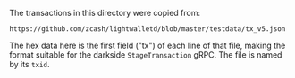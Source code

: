 The transactions in this directory were copied from:

`https://github.com/zcash/lightwalletd/blob/master/testdata/tx_v5.json`

The hex data here is the first field ("tx") of each line of that file,
making the format suitable for the darkside `StageTransaction` gRPC.
The file is named by its `txid`.
